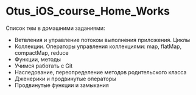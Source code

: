 # Otus_iOS_course_Home_Works

Список тем в домашними заданиями:
- Ветвления и управление потоком выполнения приложения. Циклы 
- Коллекции. Операторы управления коллекциями: map, flatMap, compactMap, reduce 
- Функции, методы 
- Учимся работать с Git 
- Наследование, переопределение методов родительского класса 
- Дженерики и продвинутые операторы 
- Продвинутые функции и замыкания 
